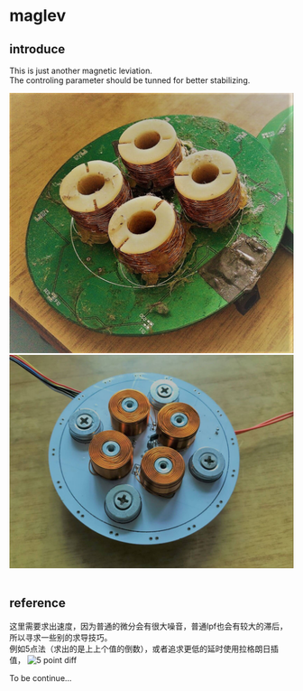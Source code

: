 # maglev

## introduce
This is just another magnetic leviation.  
The controling parameter should be tunned for better stabilizing.  

![pcb_1](/img/pcb_1.jpg)
![pcb_2](/img/pcb_2.jpg)
</br></br>

## reference
这里需要求出速度，因为普通的微分会有很大噪音，普通lpf也会有较大的滞后，所以寻求一些别的求导技巧。  
例如5点法（求出的是上上个值的倒数），或者追求更低的延时使用拉格朗日插值，
![5 point diff](/img/5_point_diff.jpg)


To be continue...